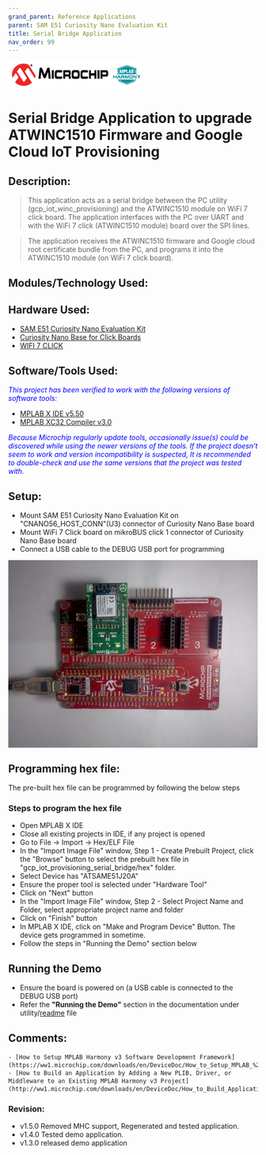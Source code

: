 ```yaml
---
grand_parent: Reference Applications
parent: SAM E51 Curiosity Nano Evaluation Kit
title: Serial Bridge Application
nav_order: 99
---
```


<img src = "images/microchip_logo.png">
<img src = "images/microchip_mplab_harmony_logo_small.png">

# Serial Bridge Application to upgrade ATWINC1510 Firmware and Google Cloud IoT Provisioning

## Description:

> This application acts as a serial bridge between the PC utility (gcp_iot_winc_provisioning) and the ATWINC1510 module on WiFi 7 click board.
The application interfaces with the PC over UART and with the WiFi 7 click (ATWINC1510 module) board over the SPI lines.  

> The application receives the ATWINC1510 firmware and Google cloud root certificate bundle from the PC, and programs it into the ATWINC1510 module (on WiFi 7 click board).  

## Modules/Technology Used:

## Hardware Used:
  - [SAM E51 Curiosity Nano Evaluation Kit](https://www.microchip.com/DevelopmentTools/ProductDetails/PartNO/EV76S68A)
  - [Curiosity Nano Base for Click Boards](https://www.microchip.com/Developmenttools/ProductDetails/AC164162)
  - [WIFI 7 CLICK](https://www.mikroe.com/wifi-7-click)

## Software/Tools Used:
<span style="color:blue"> *This project has been verified to work with the following versions of software tools:*</span>  

 - [MPLAB X IDE v5.50](https://www.microchip.com/mplab/mplab-x-ide)  
 - [MPLAB XC32 Compiler v3.0](https://www.microchip.com/mplab/compilers)

 <span style="color:blue"> *Because Microchip regularly update tools, occasionally issue(s) could be discovered while using the newer versions of the tools. If the project doesn’t seem to work and version incompatibility is suspected, It is recommended to double-check and use the same versions that the project was tested with.* </span>  

## Setup:
- Mount SAM E51 Curiosity Nano Evaluation Kit on "CNANO56_HOST_CONN"(U3) connector of Curiosity Nano Base board
- Mount WiFi 7 Click board on mikroBUS click 1 connector of Curiosity Nano Base board
- Connect a USB cable to the DEBUG USB port for programming  
<img src = "images/hardware1.jpg" align="middle">

## Programming hex file:
The pre-built hex file can be programmed by following the below steps

### Steps to program the hex file
- Open MPLAB X IDE
- Close all existing projects in IDE, if any project is opened
- Go to File -> Import -> Hex/ELF File
- In the "Import Image File" window, Step 1 - Create Prebuilt Project, click the "Browse" button to select the prebuilt hex file in "gcp_iot_provisioning_serial_bridge/hex" folder.
- Select Device has "ATSAME51J20A"
- Ensure the proper tool is selected under "Hardware Tool"
- Click on "Next" button
- In the "Import Image File" window, Step 2 - Select Project Name and Folder, select appropriate project name and folder
- Click on "Finish" button
- In MPLAB X IDE, click on "Make and Program Device" Button. The device gets programmed in sometime.
- Follow the steps in "Running the Demo" section below

## Running the Demo
- Ensure the board is powered on (a USB cable is connected to the DEBUG USB port)
- Refer the **"Running the Demo"** section in the documentation under utility/[readme](../readme.md) file

## Comments:
	- [How to Setup MPLAB Harmony v3 Software Development Framework](https://ww1.microchip.com/downloads/en/DeviceDoc/How_to_Setup_MPLAB_%20Harmony_v3_Software_Development_Framework_DS90003232C.pdf)
	- [How to Build an Application by Adding a New PLIB, Driver, or Middleware to an Existing MPLAB Harmony v3 Project](http://ww1.microchip.com/downloads/en/DeviceDoc/How_to_Build_Application_Adding_PLIB_%20Driver_or_Middleware%20_to_MPLAB_Harmony_v3Project_DS90003253A.pdf)  

### Revision:
- v1.5.0 Removed MHC support, Regenerated and tested application.
- v1.4.0 Tested demo application.
- v1.3.0 released demo application
